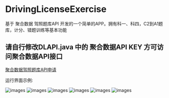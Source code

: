 # DrivingLicenseExercise
基于 聚合数据 驾照题库API 开发的一个简单的APP。拥有科一、科四，C2到A1题库，计分、错题训练等基本功能


## 请自行修改DLAPI.java 中的 聚合数据API KEY 方可访问聚合数据API接口

[聚合数据驾照题库API申请](https://www.juhe.cn/docs/api/id/183)


运行界面示例:

![images](images/QQ图片20200727164743.png)
![images](images/QQ图片20200727164805.png)
![images](images/QQ图片20200727164848.png)
![images](images/QQ图片20200727165310.png)
![images](images/QQ图片20200727165347.png)
![images](images/QQ图片20200727165409.png)
